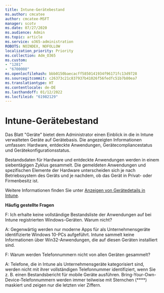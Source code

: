 ```yaml
---
title: Intune-Gerätebestand
ms.author: cmcatee
author: cmcatee-MSFT
manager: scotv
ms.date: 07/27/2020
ms.audience: Admin
ms.topic: article
ms.service: o365-administration
ROBOTS: NOINDEX, NOFOLLOW
localization_priority: Priority
ms.collection: Adm_O365
ms.custom:
- "1281"
- "6700008"
ms.openlocfilehash: bbb0150baecacff5850141934f96171fc13d9728
ms.sourcegitcommit: c26373c21c837937b41026f56fedfc51b7b80ea7
ms.translationtype: HT
ms.contentlocale: de-DE
ms.lasthandoff: 01/12/2022
ms.locfileid: "61982129"
---
```

# <a name="intune-device-inventory"></a>Intune-Gerätebestand

Das Blatt "Geräte" bietet dem Administrator einen Einblick in die in Intune verwalteten Geräte auf Gerätebasis. Die angezeigten Informationen umfassen: Hardware, entdeckte Anwendungen, Gerätecompliancestatus und Gerätekonfigurationsstatus.

Bestandsdaten für Hardware und entdeckte Anwendungen werden in einem siebentägigen Zyklus gesammelt. Die gemeldeten Anwendungen und spezifischen Elemente der Hardware unterscheiden sich je nach Betriebssystem des Geräts und je nachdem, ob das Gerät in Privat- oder Firmenbesitz ist.

Weitere Informationen finden Sie unter [Anzeigen von Gerätedetails in Intune](https://docs.microsoft.com/intune/device-inventory).

**Häufig gestellte Fragen**

F: Ich erhalte keine vollständige Bestandsliste der Anwendungen auf bei Intune registrierten Windows-Geräten. Warum nicht?

A: Gegenwärtig werden nur moderne Apps für als Unternehmensgeräte identifizierte Windows 10-PCs aufgeführt. Intune sammelt keine Informationen über Win32-Anwendungen, die auf diesen Geräten installiert sind.

F: Warum werden Telefonnummern nicht von allen Geräten gesammelt?

A: Telefone, die in Intune als Unternehmensgeräte kategorisiert sind, werden nicht mit ihrer vollständigen Telefonnummer identifiziert, wenn Sie z. B. einen Bestandsbericht für mobile Geräte ausführen. Bring-Your-Own-Device-Telefonnummern werden immer teilweise mit Sternchen (****) maskiert und zeigen nur die letzten vier Ziffern.